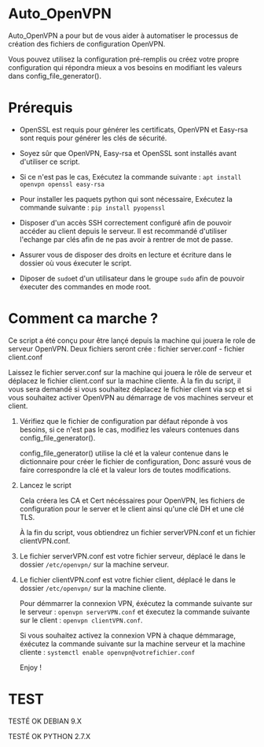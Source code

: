 # Auto_OpenVPN

Auto_OpenVPN a pour but de vous aider à automatiser le processus de création des fichiers de configuration OpenVPN.

Vous pouvez utilisez la configuration pré-remplis ou créez votre propre configuration qui répondra mieux a vos besoins en modifiant les valeurs dans config_file_generator().

# Prérequis

- OpenSSL est requis pour générer les certificats, OpenVPN et Easy-rsa sont requis pour générer les clés de sécurité.

- Soyez sûr que OpenVPN, Easy-rsa et OpenSSL sont installés avant d'utiliser ce script.

- Si ce n'est pas le cas, Exécutez la commande suivante : ```apt install openvpn openssl easy-rsa```

- Pour installer les paquets python qui sont nécessaire, Exécutez la commande suivante : ```pip install pyopenssl```

- Disposer d'un accès SSH correctement configuré afin de pouvoir accéder au client depuis le serveur.
  Il est recommandé d'utiliser l'echange par clés afin de ne pas avoir à rentrer de mot de passe.
  
- Assurer vous de disposer des droits en lecture et écriture dans le dossier où vous éxecuter le script.

- Diposer de ```sudo```et d'un utilisateur dans le groupe ```sudo``` afin de pouvoir éxecuter des commandes en mode root.

# Comment ca marche ?

Ce script a été conçu pour être lançé depuis la machine qui jouera le role de serveur OpenVPN. Deux fichiers seront crée : fichier server.conf - fichier client.conf

Laissez le fichier server.conf sur la machine qui jouera le rôle de serveur et déplacez le fichier client.conf sur la machine cliente. À la fin du script, il vous sera demandé si vous souhaitez déplacez le fichier client via scp et si vous souhaitez activer OpenVPN au démarrage de vos machines serveur et client.



1.  Vérifiez que le fichier de configuration par défaut réponde à vos besoins, si ce n'est pas le cas, modifiez les valeurs contenues dans  config_file_generator().

    config_file_generator() utilise la clé et la valeur contenue dans le dictionnaire pour créer le fichier de configuration, Donc assuré vous de faire correspondre la clé et la valeur lors de toutes modifications.

2.  Lancez le script

    Cela créera les CA et Cert nécéssaires pour OpenVPN, les fichiers de configuration pour le server et le client ainsi qu'une clé DH et une clé TLS.

    À la fin du script, vous obtiendrez un fichier serverVPN.conf et un fichier clientVPN.conf.

3.  Le fichier serverVPN.conf est votre fichier serveur, déplacé le dans le dossier ```/etc/openvpn/``` sur la machine serveur.

4.  Le  fichier clientVPN.conf est votre fichier client, déplacé le dans le dossier ```/etc/openvpn/``` sur la machine cliente.

    Pour démmarrer la connexion VPN, éxécutez la commande suivante sur le serveur : ```openvpn serverVPN.conf``` et éxecutez la commande suivante sur le client : ```openvpn clientVPN.conf```.

    Si vous souhaitez activez la connexion VPN à chaque démmarage, éxécutez la commande suivante sur la machine serveur et la machine cliente : ```systemctl enable openvpn@votrefichier.conf```

    Enjoy !

# TEST

TESTÉ OK DEBIAN 9.X

TESTÉ OK PYTHON 2.7.X
